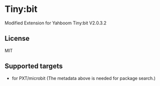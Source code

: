 # Tiny:bit

Modified Extension for Yahboom Tiny:bit V2.0.3.2

## License

MIT

## Supported targets

* for PXT/microbit
(The metadata above is needed for package search.)
